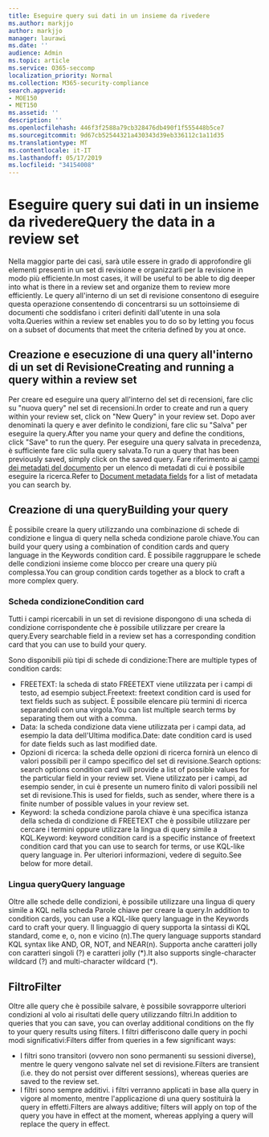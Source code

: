 ```yaml
---
title: Eseguire query sui dati in un insieme da rivedere
ms.author: markjjo
author: markjjo
manager: laurawi
ms.date: ''
audience: Admin
ms.topic: article
ms.service: O365-seccomp
localization_priority: Normal
ms.collection: M365-security-compliance
search.appverid:
- MOE150
- MET150
ms.assetid: ''
description: ''
ms.openlocfilehash: 446f3f2588a79cb328476db490f1f555448b5ce7
ms.sourcegitcommit: 9d67cb52544321a430343d39eb336112c1a11d35
ms.translationtype: MT
ms.contentlocale: it-IT
ms.lasthandoff: 05/17/2019
ms.locfileid: "34154008"
---
```

# <a name="query-the-data-in-a-review-set"></a><span data-ttu-id="44d13-102">Eseguire query sui dati in un insieme da rivedere</span><span class="sxs-lookup"><span data-stu-id="44d13-102">Query the data in a review set</span></span>

<span data-ttu-id="44d13-103">Nella maggior parte dei casi, sarà utile essere in grado di approfondire gli elementi presenti in un set di revisione e organizzarli per la revisione in modo più efficiente.</span><span class="sxs-lookup"><span data-stu-id="44d13-103">In most cases, it will be useful to be able to dig deeper into what is there in a review set and organize them to review more efficiently.</span></span> <span data-ttu-id="44d13-104">Le query all'interno di un set di revisione consentono di eseguire questa operazione consentendo di concentrarsi su un sottoinsieme di documenti che soddisfano i criteri definiti dall'utente in una sola volta.</span><span class="sxs-lookup"><span data-stu-id="44d13-104">Queries within a review set enables you to do so by letting you focus on a subset of documents that meet the criteria defined by you at once.</span></span>

## <a name="creating-and-running-a-query-within-a-review-set"></a><span data-ttu-id="44d13-105">Creazione e esecuzione di una query all'interno di un set di Revisione</span><span class="sxs-lookup"><span data-stu-id="44d13-105">Creating and running a query within a review set</span></span>

<span data-ttu-id="44d13-106">Per creare ed eseguire una query all'interno del set di recensioni, fare clic su "nuova query" nel set di recensioni.</span><span class="sxs-lookup"><span data-stu-id="44d13-106">In order to create and run a query within your review set, click on "New Query" in your review set.</span></span> <span data-ttu-id="44d13-107">Dopo aver denominati la query e aver definito le condizioni, fare clic su "Salva" per eseguire la query.</span><span class="sxs-lookup"><span data-stu-id="44d13-107">After you name your query and define the conditions, click "Save" to run the query.</span></span> <span data-ttu-id="44d13-108">Per eseguire una query salvata in precedenza, è sufficiente fare clic sulla query salvata.</span><span class="sxs-lookup"><span data-stu-id="44d13-108">To run a query that has been previously saved, simply click on the saved query.</span></span> <span data-ttu-id="44d13-109">Fare riferimento ai [campi dei metadati del documento](document-metadata-fields.md) per un elenco di metadati di cui è possibile eseguire la ricerca.</span><span class="sxs-lookup"><span data-stu-id="44d13-109">Refer to [Document metadata fields](document-metadata-fields.md) for a list of metadata you can search by.</span></span>

## <a name="building-your-query"></a><span data-ttu-id="44d13-110">Creazione di una query</span><span class="sxs-lookup"><span data-stu-id="44d13-110">Building your query</span></span>

<span data-ttu-id="44d13-111">È possibile creare la query utilizzando una combinazione di schede di condizione e lingua di query nella scheda condizione parole chiave.</span><span class="sxs-lookup"><span data-stu-id="44d13-111">You can build your query using a combination of condition cards and query language in the Keywords condition card.</span></span> <span data-ttu-id="44d13-112">È possibile raggruppare le schede delle condizioni insieme come blocco per creare una query più complessa.</span><span class="sxs-lookup"><span data-stu-id="44d13-112">You can group condition cards together as a block to craft a more complex query.</span></span>

### <a name="condition-card"></a><span data-ttu-id="44d13-113">Scheda condizione</span><span class="sxs-lookup"><span data-stu-id="44d13-113">Condition card</span></span>

<span data-ttu-id="44d13-114">Tutti i campi ricercabili in un set di revisione dispongono di una scheda di condizione corrispondente che è possibile utilizzare per creare la query.</span><span class="sxs-lookup"><span data-stu-id="44d13-114">Every searchable field in a review set has a corresponding condition card that you can use to build your query.</span></span>

<span data-ttu-id="44d13-115">Sono disponibili più tipi di schede di condizione:</span><span class="sxs-lookup"><span data-stu-id="44d13-115">There are multiple types of condition cards:</span></span>
- <span data-ttu-id="44d13-116">FREETEXT: la scheda di stato FREETEXT viene utilizzata per i campi di testo, ad esempio subject.</span><span class="sxs-lookup"><span data-stu-id="44d13-116">Freetext: freetext condition card is used for text fields such as subject.</span></span> <span data-ttu-id="44d13-117">È possibile elencare più termini di ricerca separandoli con una virgola.</span><span class="sxs-lookup"><span data-stu-id="44d13-117">You can list multiple search terms by separating them out with a comma.</span></span>
- <span data-ttu-id="44d13-118">Data: la scheda condizione data viene utilizzata per i campi data, ad esempio la data dell'Ultima modifica.</span><span class="sxs-lookup"><span data-stu-id="44d13-118">Date: date condition card is used for date fields such as last modified date.</span></span>
- <span data-ttu-id="44d13-119">Opzioni di ricerca: la scheda delle opzioni di ricerca fornirà un elenco di valori possibili per il campo specifico del set di revisione.</span><span class="sxs-lookup"><span data-stu-id="44d13-119">Search options: search options condition card will provide a list of possible values for the particular field in your review set.</span></span> <span data-ttu-id="44d13-120">Viene utilizzato per i campi, ad esempio sender, in cui è presente un numero finito di valori possibili nel set di revisione.</span><span class="sxs-lookup"><span data-stu-id="44d13-120">This is used for fields, such as sender, where there is a finite number of possible values in your review set.</span></span>
- <span data-ttu-id="44d13-121">Keyword: la scheda condizione parola chiave è una specifica istanza della scheda di condizione di FREETEXT che è possibile utilizzare per cercare i termini oppure utilizzare la lingua di query simile a KQL.</span><span class="sxs-lookup"><span data-stu-id="44d13-121">Keyword: keyword condition card is a specific instance of freetext condition card that you can use to search for terms, or use KQL-like query language in.</span></span> <span data-ttu-id="44d13-122">Per ulteriori informazioni, vedere di seguito.</span><span class="sxs-lookup"><span data-stu-id="44d13-122">See below for more detail.</span></span>

### <a name="query-language"></a><span data-ttu-id="44d13-123">Lingua query</span><span class="sxs-lookup"><span data-stu-id="44d13-123">Query language</span></span>

<span data-ttu-id="44d13-124">Oltre alle schede delle condizioni, è possibile utilizzare una lingua di query simile a KQL nella scheda Parole chiave per creare la query.</span><span class="sxs-lookup"><span data-stu-id="44d13-124">In addition to condition cards, you can use a KQL-like query language in the Keywords card to craft your query.</span></span> <span data-ttu-id="44d13-125">Il linguaggio di query supporta la sintassi di KQL standard, come e, o, non e vicino (n).</span><span class="sxs-lookup"><span data-stu-id="44d13-125">The query language supports standard KQL syntax like AND, OR, NOT, and NEAR(n).</span></span> <span data-ttu-id="44d13-126">Supporta anche caratteri jolly con caratteri singoli (?) e caratteri jolly (\*).</span><span class="sxs-lookup"><span data-stu-id="44d13-126">It also supports single-character wildcard (?) and multi-character wildcard (\*).</span></span>

## <a name="filter"></a><span data-ttu-id="44d13-127">Filtro</span><span class="sxs-lookup"><span data-stu-id="44d13-127">Filter</span></span>

<span data-ttu-id="44d13-128">Oltre alle query che è possibile salvare, è possibile sovrapporre ulteriori condizioni al volo ai risultati delle query utilizzando filtri.</span><span class="sxs-lookup"><span data-stu-id="44d13-128">In addition to queries that you can save, you can overlay additional conditions on the fly to your query results using filters.</span></span> <span data-ttu-id="44d13-129">I filtri differiscono dalle query in pochi modi significativi:</span><span class="sxs-lookup"><span data-stu-id="44d13-129">Filters differ from queries in a few significant ways:</span></span>
- <span data-ttu-id="44d13-130">I filtri sono transitori (ovvero non sono permanenti su sessioni diverse), mentre le query vengono salvate nel set di revisione.</span><span class="sxs-lookup"><span data-stu-id="44d13-130">Filters are transient (i.e. they do not persist over different sessions), whereas queries are saved to the review set.</span></span>
- <span data-ttu-id="44d13-131">I filtri sono sempre additivi. i filtri verranno applicati in base alla query in vigore al momento, mentre l'applicazione di una query sostituirà la query in effetti.</span><span class="sxs-lookup"><span data-stu-id="44d13-131">Filters are always additive; filters will apply on top of the query you have in effect at the moment, whereas applying a query will replace the query in effect.</span></span>